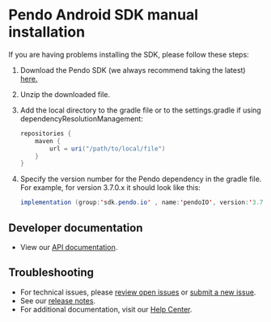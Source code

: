 # Pendo Android SDK manual installation

If you are having problems installing the SDK, please follow these steps:

1. Download the Pendo SDK (we always recommend taking the latest) <a href="https://pendo.jfrog.io/ui/native/androidx-release/manual/" target="_blank">here.</a>

2. Unzip the downloaded file.

3. Add the local directory to the gradle file or to the settings.gradle if using dependencyResolutionManagement:

    ```java
    repositories {
        maven {
            url = uri("/path/to/local/file")
        }
    } 
    ```

4. Specify the version number for the Pendo dependency in the gradle file. <br>For example, for version 3.7.0.x it should look like this: 

    ```java
    implementation (group:'sdk.pendo.io' , name:'pendoIO', version:'3.7.0.x', changing:true)
    ```

## Developer documentation

- View our [API documentation](/api-documentation/native-android-apis.md).


## Troubleshooting

- For technical issues, please [review open issues](https://github.com/pendo-io/pendo-mobile-sdk/issues) or [submit a new issue](https://github.com/pendo-io/pendo-mobile-sdk/issues).
- See our [release notes](https://developers.pendo.io/category/mobile-sdk/).
- For additional documentation, visit our [Help Center](https://support.pendo.io/hc/en-us/categories/23324531103771-Mobile-implementation).
